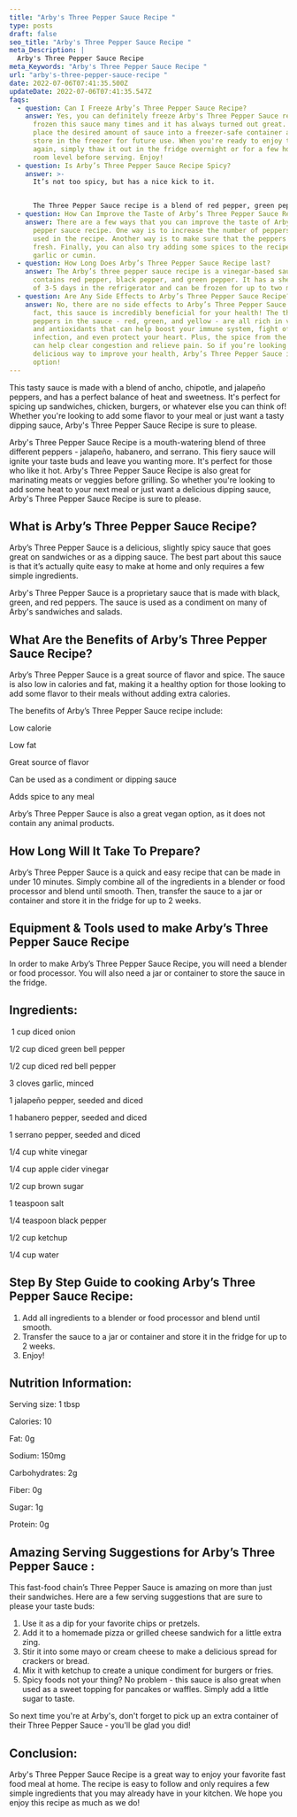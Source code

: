 ```yaml
---
title: "Arby's Three Pepper Sauce Recipe "
type: posts
draft: false
seo_title: "Arby's Three Pepper Sauce Recipe "
meta_Description: |
  Arby's Three Pepper Sauce Recipe 
meta_Keywords: "Arby's Three Pepper Sauce Recipe "
url: "arby's-three-pepper-sauce-recipe "
date: 2022-07-06T07:41:35.500Z
updateDate: 2022-07-06T07:41:35.547Z
faqs:
  - question: Can I Freeze Arby’s Three Pepper Sauce Recipe?
    answer: Yes, you can definitely freeze Arby's Three Pepper Sauce recipe! I have
      frozen this sauce many times and it has always turned out great. Simply
      place the desired amount of sauce into a freezer-safe container and then
      store in the freezer for future use. When you're ready to enjoy the sauce
      again, simply thaw it out in the fridge overnight or for a few hours at
      room level before serving. Enjoy!
  - question: Is Arby’s Three Pepper Sauce Recipe Spicy?
    answer: >-
      It’s not too spicy, but has a nice kick to it.


      The Three Pepper Sauce recipe is a blend of red pepper, green pepper and jalapeno peppers, giving it a bit of heat but not so much that it will overpower the flavor of the roast beef. Plus, the sauce is thick and creamy, making it the perfect topping for your sandwich.
  - question: How Can Improve the Taste of Arby’s Three Pepper Sauce Recipe?
    answer: There are a few ways that you can improve the taste of Arby's three
      pepper sauce recipe. One way is to increase the number of peppers that are
      used in the recipe. Another way is to make sure that the peppers are
      fresh. Finally, you can also try adding some spices to the recipe, such as
      garlic or cumin.
  - question: How Long Does Arby’s Three Pepper Sauce Recipe last?
    answer: The Arby’s three pepper sauce recipe is a vinegar-based sauce that
      contains red pepper, black pepper, and green pepper. It has a shelf life
      of 3-5 days in the refrigerator and can be frozen for up to two months.
  - question: Are Any Side Effects to Arby’s Three Pepper Sauce Recipe?
    answer: No, there are no side effects to Arby’s Three Pepper Sauce recipe. In
      fact, this sauce is incredibly beneficial for your health! The three
      peppers in the sauce - red, green, and yellow - are all rich in vitamins
      and antioxidants that can help boost your immune system, fight off
      infection, and even protect your heart. Plus, the spice from the peppers
      can help clear congestion and relieve pain. So if you’re looking for a
      delicious way to improve your health, Arby’s Three Pepper Sauce is a great
      option!
---
```

This tasty sauce is made with a blend of ancho, chipotle, and jalapeño peppers, and has a perfect balance of heat and sweetness. It's perfect for spicing up sandwiches, chicken, burgers, or whatever else you can think of! Whether you're looking to add some flavor to your meal or just want a tasty dipping sauce, Arby's Three Pepper Sauce Recipe is sure to please. 

Arby's Three Pepper Sauce Recipe is a mouth-watering blend of three different peppers - jalapeño, habanero, and serrano. This fiery sauce will ignite your taste buds and leave you wanting more. It's perfect for those who like it hot. Arby's Three Pepper Sauce Recipe is also great for marinating meats or veggies before grilling. So whether you're looking to add some heat to your next meal or just want a delicious dipping sauce, Arby's Three Pepper Sauce Recipe is sure to please.

## **What is Arby’s Three Pepper Sauce Recipe?**

Arby’s Three Pepper Sauce is a delicious, slightly spicy sauce that goes great on sandwiches or as a dipping sauce. The best part about this sauce is that it’s actually quite easy to make at home and only requires a few simple ingredients.

Arby's Three Pepper Sauce is a proprietary sauce that is made with black, green, and red peppers. The sauce is used as a condiment on many of Arby's sandwiches and salads.

## **What Are the Benefits of Arby’s Three Pepper Sauce Recipe?**

Arby’s Three Pepper Sauce is a great source of flavor and spice. The sauce is also low in calories and fat, making it a healthy option for those looking to add some flavor to their meals without adding extra calories.

The benefits of Arby’s Three Pepper Sauce recipe include: 

Low calorie

Low fat

Great source of flavor

Can be used as a condiment or dipping sauce

Adds spice to any meal

Arby’s Three Pepper Sauce is also a great vegan option, as it does not contain any animal products.

## **How Long Will It Take To Prepare?**

Arby’s Three Pepper Sauce is a quick and easy recipe that can be made in under 10 minutes. Simply combine all of the ingredients in a blender or food processor and blend until smooth. Then, transfer the sauce to a jar or container and store it in the fridge for up to 2 weeks.

## **Equipment & Tools used to make Arby’s Three Pepper Sauce Recipe** 

In order to make Arby’s Three Pepper Sauce Recipe, you will need a blender or food processor. You will also need a jar or container to store the sauce in the fridge.

## **Ingredients:**

 1 cup diced onion

1/2 cup diced green bell pepper

1/2 cup diced red bell pepper

3 cloves garlic, minced

1 jalapeño pepper, seeded and diced

1 habanero pepper, seeded and diced

1 serrano pepper, seeded and diced

1/4 cup white vinegar

1/4 cup apple cider vinegar

1/2 cup brown sugar

1 teaspoon salt

1/4 teaspoon black pepper

1/2 cup ketchup

1/4 cup water

## **Step By Step Guide to cooking Arby’s Three Pepper Sauce Recipe:**

1. Add all ingredients to a blender or food processor and blend until smooth. 
2. Transfer the sauce to a jar or container and store it in the fridge for up to 2 weeks.
3. Enjoy!

## **Nutrition Information:**

Serving size: 1 tbsp

Calories: 10

Fat: 0g

Sodium: 150mg

Carbohydrates: 2g

Fiber: 0g

Sugar: 1g

Protein: 0g

## **Amazing Serving Suggestions for Arby’s Three Pepper Sauce :**

This fast-food chain’s Three Pepper Sauce is amazing on more than just their sandwiches. Here are a few serving suggestions that are sure to please your taste buds:

1. Use it as a dip for your favorite chips or pretzels.
2. Add it to a homemade pizza or grilled cheese sandwich for a little extra zing.
3. Stir it into some mayo or cream cheese to make a delicious spread for crackers or bread.
4. Mix it with ketchup to create a unique condiment for burgers or fries.
5. Spicy foods not your thing? No problem - this sauce is also great when used as a sweet topping for pancakes or waffles. Simply add a little sugar to taste.

So next time you're at Arby's, don't forget to pick up an extra container of their Three Pepper Sauce - you'll be glad you did!

## **Conclusion:**

Arby's Three Pepper Sauce Recipe is a great way to enjoy your favorite fast food meal at home. The recipe is easy to follow and only requires a few simple ingredients that you may already have in your kitchen. We hope you enjoy this recipe as much as we do!
